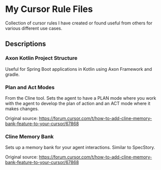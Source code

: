 # My Cursor Rule Files

Collection of cursor rules I have created or found useful from others for various different use cases.

## Descriptions

### Axon Kotlin Project Structure

Useful for Spring Boot applications in Kotlin using Axon Framework and gradle.

### Plan and Act Modes

From the Cline tool. Sets the agent to have a PLAN mode where you work with the agent to develop the plan of action and an ACT mode where it makes changes.

Original source: https://forum.cursor.com/t/how-to-add-cline-memory-bank-feature-to-your-cursor/67868

### Cline Memory Bank

Sets up a memory bank for your agent interactions. Similar to SpecStory.

Original source: https://forum.cursor.com/t/how-to-add-cline-memory-bank-feature-to-your-cursor/67868
